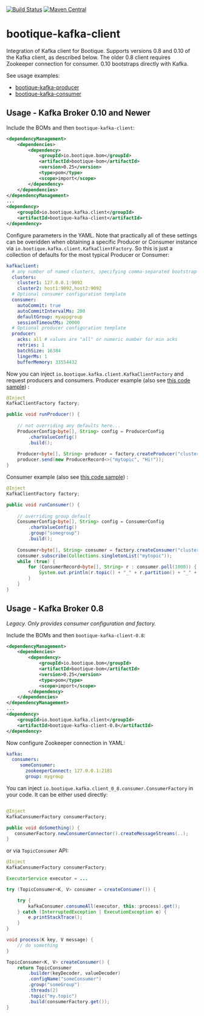 [![Build Status](https://travis-ci.org/bootique/bootique-kafka-client.svg)](https://travis-ci.org/bootique/bootique-kafka-client)
[![Maven Central](https://maven-badges.herokuapp.com/maven-central/io.bootique.kafka.client/bootique-kafka-client/badge.svg)](https://maven-badges.herokuapp.com/maven-central/io.bootique.kafka.client/bootique-kafka-client/)

# bootique-kafka-client

Integration of Kafka client for Bootique. Supports versions 0.8 and 0.10 of the Kafka client, as described below. The 
older 0.8 client requires Zookeeper connection for consumer. 0.10 bootstraps directly with Kafka.

See usage examples:
* [bootique-kafka-producer](https://github.com/bootique-examples/bootique-kafka-producer)
* [bootique-kafka-consumer](https://github.com/bootique-examples/bootique-kafka-consumer)

## Usage - Kafka Broker 0.10 and Newer

Include the BOMs and then ```bootique-kafka-client```:
```xml
<dependencyManagement>
    <dependencies>
        <dependency>
            <groupId>io.bootique.bom</groupId>
            <artifactId>bootique-bom</artifactId>
            <version>0.25</version>
            <type>pom</type>
            <scope>import</scope>
        </dependency>
    </dependencies>
</dependencyManagement>
...
<dependency>
	<groupId>io.bootique.kafka.client</groupId>
	<artifactId>bootique-kafka-client</artifactId>
</dependency>
```

Configure parameters in the YAML. Note that practically all of these settings can be overidden when obtaining a 
specific Producer or Consumer instance via ```io.bootique.kafka.client.KafkaClientFactory```. So this is just a 
collection of defaults for the most typical Producer or Consumer:

```yaml
kafkaclient:
  # any number of named clusters, specifying comma-separated bootstrap Kafka servers for each.
  clusters:
    cluster1: 127.0.0.1:9092
    cluster2: host1:9092,host2:9092
  # Optional consumer configuration template
  consumer:
    autoCommit: true
    autoCommitIntervalMs: 200
    defaultGroup: myappgroup
    sessionTimeoutMs: 20000
  # Optional producer configuration template
  producer:
    acks: all # values are "all" or numeric number for min acks
    retries: 1
    batchSize: 16384
    lingerMs: 1
    bufferMemory: 33554432
```

Now you can inject ```io.bootique.kafka.client.KafkaClientFactory``` and request producers and consumers. Producer 
example (also see [this code sample](https://github.com/bootique-examples/bootique-kafka-producer)) :
```java
@Inject
KafkaClientFactory factory;

public void runProducer() {
    
    // not overriding any defaults here...
    ProducerConfig<byte[], String> config = ProducerConfig
        .charValueConfig()
        .build();
    
    Producer<byte[], String> producer = factory.createProducer("cluster2", config);
    producer.send(new ProducerRecord<>("mytopic", "Hi!"));
}
```
Consumer example (also see [this code sample](https://github.com/bootique-examples/bootique-kafka-consumer)) :
```java
@Inject
KafkaClientFactory factory;

public void runConsumer() {
    
    // overriding group default
    ConsumerConfig<byte[], String> config = ConsumerConfig
        .charValueConfig()
        .group("somegroup")
        .build();
    
    Consumer<byte[], String> consumer = factory.createConsumer("cluster1", config);
    consumer.subscribe(Collections.singletonList("mytopic"));
    while (true) {
        for (ConsumerRecord<byte[], String> r : consumer.poll(1000)) {
            System.out.println(r.topic() + "_" + r.partition() + "_" + r.offset() + ": " + r.value());
        }
    }
}
```

## Usage - Kafka Broker 0.8

_Legacy. Only provides consumer configuration and factory._

Include the BOMs and then ```bootique-kafka-client-0.8```:
```xml
<dependencyManagement>
    <dependencies>
        <dependency>
            <groupId>io.bootique.bom</groupId>
            <artifactId>bootique-bom</artifactId>
            <version>0.25</version>
            <type>pom</type>
            <scope>import</scope>
        </dependency>
    </dependencies>
</dependencyManagement>
...
<dependency>
	<groupId>io.bootique.kafka.client</groupId>
	<artifactId>bootique-kafka-client-0.8</artifactId>
</dependency>
```
Now configure Zookeeper connection in YAML:
```yml
kafka:
  consumers:
     someConsumer:
       zookeeperConnect: 127.0.0.1:2181
       group: mygroup
```
You can inject ```io.bootique.kafka.client_0_8.consumer.ConsumerFactory``` in your code. It can be either used directly:
```java

@Inject
KafkaConsumerFactory consumerFactory;

public void doSomething() {
   consumerFactory.newConsumerConnector().createMessageStreams(..);
}
```

or via ```TopicConsumer``` API:

```java
@Inject
KafkaConsumerFactory consumerFactory;

ExecutorService executor = ...

try (TopicConsumer<K, V> consumer = createConsumer()) {

    try {
        kafkaConsumer.consumeAll(executor, this::process).get();
    } catch (InterruptedException | ExecutionException e) {
		e.printStackTrace();
    }
}

void process(K key, V message) {
    // do something
}

TopicConsumer<K, V> createConsumer() {
	return TopicConsumer
		.builder(keyDecoder, valueDecoder)
		.configName("someConsumer")
		.group("someGroup")
		.threads(2)
		.topic("my.topic")
		.build(consumerFactory.get());
}

```
